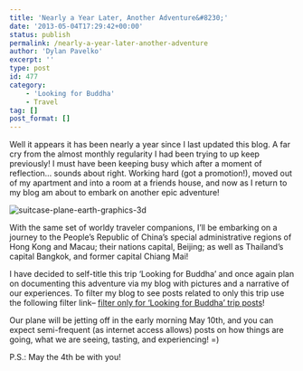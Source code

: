 ```yaml
---
title: 'Nearly a Year Later, Another Adventure&#8230;'
date: '2013-05-04T17:29:42+00:00'
status: publish
permalink: /nearly-a-year-later-another-adventure
author: 'Dylan Pavelko'
excerpt: ''
type: post
id: 477
category:
    - 'Looking for Buddha'
    - Travel
tag: []
post_format: []
---
```

Well it appears it has been nearly a year since I last updated this blog. A far cry from the almost monthly regularity I had been trying to up keep previously! I must have been keeping busy which after a moment of reflection… sounds about right. Working hard (got a promotion!), moved out of my apartment and into a room at a friends house, and now as I return to my blog am about to embark on another epic adventure!

![suitcase-plane-earth-graphics-3d](https://i0.wp.com/www.dylanpavelko.com/blog/wp-content/uploads/2013/05/suitcase-plane-earth-graphics-3d.jpg?resize=387%2C242)

With the same set of worldy traveler companions, I’ll be embarking on a journey to the People’s Republic of China’s special administrative regions of Hong Kong and Macau; their nations capital, Beijing; as well as Thailand’s capital Bangkok, and former capital Chiang Mai!

I have decided to self-title this trip ‘Looking for Buddha’ and once again plan on documenting this adventure via my blog with pictures and a narrative of our experiences. To filter my blog to see posts related to only this trip use the following filter link– [filter only for ‘Looking for Buddha’ trip posts](http://www.dylanpavelko.com/blog/?cat=14)!

Our plane will be jetting off in the early morning May 10th, and you can expect semi-frequent (as internet access allows) posts on how things are going, what we are seeing, tasting, and experiencing! =)

P.S.: May the 4th be with you!